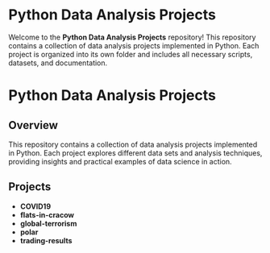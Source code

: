 # Python Data Analysis Projects

Welcome to the **Python Data Analysis Projects** repository! This repository contains a collection of data analysis projects implemented in Python. Each project is organized into its own folder and includes all necessary scripts, datasets, and documentation.

# Python Data Analysis Projects

## Overview

This repository contains a collection of data analysis projects implemented in Python. Each project explores different data sets and analysis techniques, providing insights and practical examples of data science in action.

## Projects

- **COVID19**  
- **flats-in-cracow**  
- **global-terrorism**  
- **polar**  
- **trading-results**

